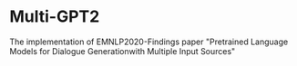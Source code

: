 # Multi-GPT2
The implementation of EMNLP2020-Findings paper "Pretrained Language Models for Dialogue Generationwith Multiple Input Sources"
